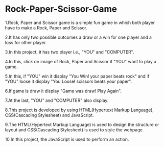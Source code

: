 # Rock-Paper-Scissor-Game
1.Rock, Paper and Scissor game is a simple fun game in which both player have to make a Rock, Paper and Scissor. 

2.It has only two possible outcomes a draw or a win for one player and a loss for other player.

3.In this project, it has two player i.e., "YOU" and "COMPUTER".

4.In this, click on image of Rock, Paper and Scissor if "YOU" want to play a game.

5.In this, if "YOU" win it display "You Win! your paper beats rock"  and if "YOU" loose it display "You Loose! scissors beats your paper".

6.If game is draw it display "Game was draw! Play Again".

7.At the last, "YOU" and "COMPUTER" also display.

8.This project is developed by using HTML(Hypertext Markup Language), CSS(Cascading Stylesheet) and JavaScript.

9.The HTML(Hypertext Markup Language) is used to design the structure or layout and CSS(Cascading Stylesheet) is used to style the webpage.

10.In this project, the JavaScript is used to perform an action.

